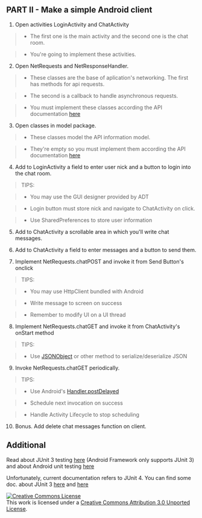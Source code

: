 
PART II - Make a simple Android client
---------------------------------------

1. Open activities LoginActivity and ChatActivity

 >* The first one is the main activity and the second one is the chat room. 

 >* You're going to implement these activities. 

2. Open NetRequests and NetResponseHandler.

 >* These classes are the base of aplication's networking. The first has methods for api requests. 
	
 >* The second is a callback to handle asynchronous requests.
	
 >* You must implement these classes according the API documentation [here][1]
	

3. Open classes in model package.

 >* These classes model the API information model.
	
 >* They're empty so you must implement them according the API documentation [here][1]
      

4. Add to LoginActivity a field to enter user nick and a button to login into the chat room.

 >TIPS:
	
 >* You may use the GUI designer provided by ADT 
	
 >* Login button must store nick and navigate to ChatActivity on click.
	
 >* Use SharedPreferences to store user information
	
5. Add to ChatActivity a scrollable area in which you'll write chat messages. 

6. Add to ChatActivity a field to enter messages and a button to send them.

7. Implement NetRequests.chatPOST and invoke it from Send Button's onclick

 >TIPS: 
	
 >* You may use HttpClient bundled with Android
	
 >* Write message to screen on success
	
 >* Remember to modify UI on a UI thread
	
8. Implement NetRequests.chatGET and invoke it from ChatActivity's onStart method

 >TIPS:
	
 >* Use [JSONObject](http://developer.android.com/reference/org/json/JSONObject.html) or other method to serialize/deserialize JSON
	
9. Invoke NetRequests.chatGET periodically.

 >TIPS:
	
 >* Use Android's [Handler.postDelayed](http://developer.android.com/reference/android/os/Handler.html)
	
 >* Schedule next invocation on success
	
 >* Handle Activity Lifecycle to stop scheduling
 
10. Bonus. Add delete chat messages function on client. 
	 

Additional
-----------


Read about JUnit 3 testing [here][2] (Android Framework only supports JUnit 3) and about Android unit testing [here][3]

Unfortunately, current documentation refers to JUnit 4. You can find some doc. about JUnit 3 [here][4] and [here][5]


<a rel="license" href="http://creativecommons.org/licenses/by/3.0/deed.en_US"><img alt="Creative Commons License" style="border-width:0" src="http://i.creativecommons.org/l/by/3.0/88x31.png" /></a><br />This work is licensed under a <a rel="license" href="http://creativecommons.org/licenses/by/3.0/deed.en_US">Creative Commons Attribution 3.0 Unported License</a>.


[1]: http://jira.mundoreader.com/confluence/display/Orpheus/CR+Kick-off+-+Training "KATA API"
[2]: http://junit.sourceforge.net/junit3.8.1/ "JUnit 3"
[3]: http://developer.android.com/tools/testing/testing_android.html "Android Testing Fundamentals"
[4]: http://junit.sourceforge.net/doc/cookstour/cookstour.htm
[5]: http://pub.admc.com/howtos/junit3x/junit3x.html 
